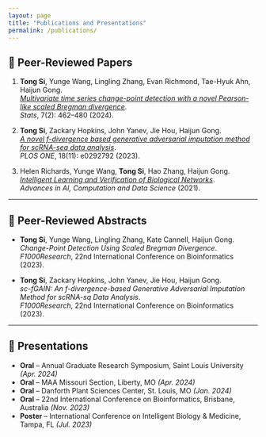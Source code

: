 ```yaml
---
layout: page
title: "Publications and Presentations"
permalink: /publications/
---
```


## 📝 Peer-Reviewed Papers

1. **Tong Si**, Yunge Wang, Lingling Zhang, Evan Richmond, Tae-Hyuk Ahn, Haijun Gong.  
   [*Multivariate time series change-point detection with a novel Pearson-like scaled Bregman divergence*](https://www.mdpi.com/2571-905X/7/2/28).  
   *Stats*, 7(2): 462–480 (2024).

2. **Tong Si**, Zackary Hopkins, John Yanev, Jie Hou, Haijun Gong.  
   [*A novel f-divergence based generative adversarial imputation method for scRNA-seq data analysis*](https://journals.plos.org/plosone/article?id=10.1371/journal.pone.0292792).  
   *PLOS ONE*, 18(11): e0292792 (2023).

3. Helen Richards, Yunge Wang, **Tong Si**, Hao Zhang, Haijun Gong.  
   [*Intelligent Learning and Verification of Biological Networks*](https://www.springerprofessional.de/en/advances-in-artificial-intelligence-computation-and-data-science/19354328).  
   *Advances in AI, Computation and Data Science* (2021).

---

## 📄 Peer-Reviewed Abstracts

- **Tong Si**, Yunge Wang, Lingling Zhang, Kate Cannell, Haijun Gong.  
  *Change-Point Detection Using Scaled Bregman Divergence*.  
  *F1000Research*, 22nd International Conference on Bioinformatics (2023).

- **Tong Si**, Zackary Hopkins, John Yanev, Jie Hou, Haijun Gong.  
  *sc-fGAIN: An f-divergence-based Generative Adversarial Imputation Method for scRNA-sq Data Analysis*.  
  *F1000Research*, 22nd International Conference on Bioinformatics (2023).

---

## 🎤 Presentations

- **Oral** – Annual Graduate Research Symposium, Saint Louis University *(Apr. 2024)*
- **Oral** – MAA Missouri Section, Liberty, MO *(Apr. 2024)*
- **Oral** – Danforth Plant Sciences Center, St. Louis, MO *(Jan. 2024)*
- **Oral** – 22nd International Conference on Bioinformatics, Brisbane, Australia *(Nov. 2023)*
- **Poster** – International Conference on Intelligent Biology & Medicine, Tampa, FL *(Jul. 2023)*
